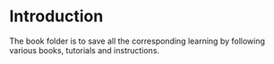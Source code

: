 # Introduction
The book folder is to save all the corresponding learning by following various books, tutorials and instructions.

